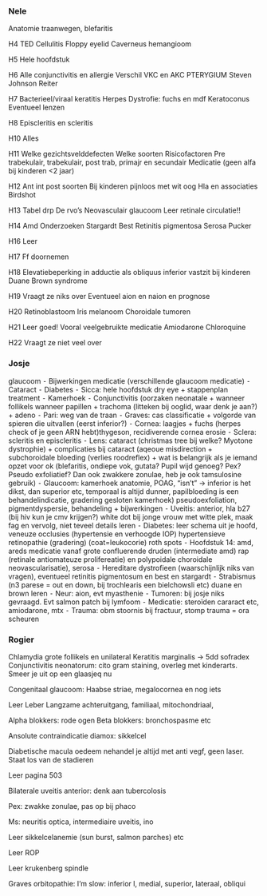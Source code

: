 ### Nele 
Anatomie traanwegen, blefaritis

H4
TED
Cellulitis
Floppy eyelid
Caverneus hemangioom

H5
Hele hoofdstuk

H6
Alle conjunctivitis en allergie
Verschil VKC en AKC
PTERYGIUM
Steven Johnson
Reiter 

H7
Bacterieel/viraal keratitis
Herpes
Dystrofie: fuchs en mdf
Keratoconus
Eventueel lenzen

H8
Episcleritis en scleritis

H10
Alles

H11
Welke gezichtsvelddefecten
Welke soorten
Risicofactoren
Pre trabekulair, trabekulair, post trab, primajr en secundair
Medicatie (geen alfa bij kinderen <2 jaar)

H12
Ant int post soorten
Bij kinderen pijnloos met wit oog
Hla en associaties
Birdshot

H13
Tabel drp
De rvo’s 
Neovasculair glaucoom
Leer retinale circulatie!!

H14
Amd 
Onderzoeken
Stargardt
Best
Retinitis pigmentosa
Serosa
Pucker

H16
Leer

H17
Ff doornemen

H18
Elevatiebeperking in adductie als obliquus inferior vastzit bij kinderen
Duane
Brown syndrome

H19
Vraagt ze niks over
Eventueel aion en naion en prognose

H20
Retinoblastoom
Iris melanoom
Choroidale tumoren

H21
Leer goed! Vooral veelgebruikte medicatie
Amiodarone
Chloroquine

H22
Vraagt ze niet veel over

### Josje
glaucoom
⁃	Bijwerkingen medicatie (verschillende glaucoom medicatie)
⁃	Cataract
⁃	Diabetes
⁃	Sicca: hele hoofdstuk dry eye + stappenplan treatment
⁃	Kamerhoek
⁃	Conjunctivitis (oorzaken neonatale + wanneer follikels wanneer papillen + trachoma (litteken bij ooglid, waar denk je aan?) + adeno
⁃	Pari: weg van de traan
⁃	Graves: cas classificatie + volgorde van spieren die uitvallen (eerst inferior?)
⁃	Cornea: laagjes + fuchs (herpes check of je geen ARN hebt)thygeson, recidiverende cornea erosie
⁃	Sclera: scleritis en episcleritis
⁃	Lens: cataract (christmas tree bij welke? Myotone dystrophie) + complicaties bij cataract (aqeoue misdirection + subchoroidale bloeding (verlies roodreflex) + wat is belangrijk als je iemand opzet voor ok  (blefaritis, ondiepe vok, gutata? Pupil wijd genoeg? Pex? Pseudo exfoliatief? Dan ook zwakkere zonulae, heb je ook tamsulosine gebruik)
⁃	Glaucoom: kamerhoek anatomie, POAG, “isn’t” -> inferior is het dikst, dan superior etc, temporaal is altijd dunner,  papilbloeding is een behandelindicatie, gradering gesloten kamerhoek) pseudoexfoliation, pigmentdyspersie, behandeling + bijwerkingen
⁃	Uveitis: anterior, hla b27 (bij hiv kun je cmv krijgen?) white dot bij jonge vrouw met witte plek, maak fag en vervolg, niet teveel details leren
⁃	Diabetes: leer schema uit je hoofd, veneuze occlusies (hypertensie en verhoogde IOP) hypertensieve retinopathie (gradering) (coat=leukocorie) roth spots
⁃	Hoofdstuk 14: amd, areds medicatie vanaf grote confluerende druden (intermediate amd) rap (retinale antiomateuze prolifereatie) en polypoidale choroidale neovascularisatie), serosa
⁃	Hereditare dystrofieen (waarschijnlijk niks van vragen), eventueel retinitis pigmentosum en best en stargardt
⁃	Strabismus (n3 parese = out en down, bij trochlearis een bielchowsli etc) duane en brown leren
⁃	Neur: aion, evt myasthenie
⁃	Tumoren: bij josje niks gevraagd. Evt salmon patch bij lymfoom
⁃	Medicatie: steroïden cararact etc, amiodarone, mtx
⁃	Trauma: obm stoornis bij fractuur, stomp trauma = ora scheuren

### Rogier
Chlamydia grote follikels en unilateral 
Keratitis marginalis -> 5dd sofradex
Conjunctivitis neonatorum: cito gram staining, overleg met kinderarts. Smeer je uit op een glaasjeq nu

Congenitaal glaucoom:
Haabse striae, megalocornea en nog iets

Leer Leber
Langzame achteruitgang, familiaal, mitochondriaal, 

Alpha blokkers: rode ogen
Beta blokkers: bronchospasme etc

Ansolute contraindicatie diamox: sikkelcel

Diabetische macula oedeem nehandel je altijd met anti vegf, geen laser. Staat los van de stadieren

Leer pagina 503

Bilaterale uveitis anterior: denk aan tubercolosis

Pex: zwakke zonulae, pas op bij phaco

Ms: neuritis optica, intermediaire uveitis, ino

Leer sikkelcelanemie (sun burst, salmon parches) etc

Leer ROP

Leer krukenberg spindle

Graves orbitopathie: I’m slow: inferior l, medial, superior, lateraal, obliqui
